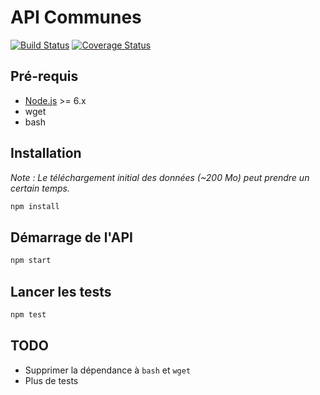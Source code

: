 # API Communes

[![Build Status](https://travis-ci.org/sgmap/api-communes.svg?branch=master)](https://travis-ci.org/sgmap/api-communes)
[![Coverage Status](https://coveralls.io/repos/github/sgmap/api-communes/badge.svg?branch=master)](https://coveralls.io/github/sgmap/api-communes?branch=master)

## Pré-requis

* [Node.js](https://nodejs.org/en/) >= 6.x
* wget
* bash

## Installation

_Note : Le téléchargement initial des données (~200 Mo) peut prendre un certain temps._

```bash
npm install
```

## Démarrage de l'API

```bash
npm start
```

## Lancer les tests

```bash
npm test
```

## TODO

* Supprimer la dépendance à `bash` et `wget`
* Plus de tests
